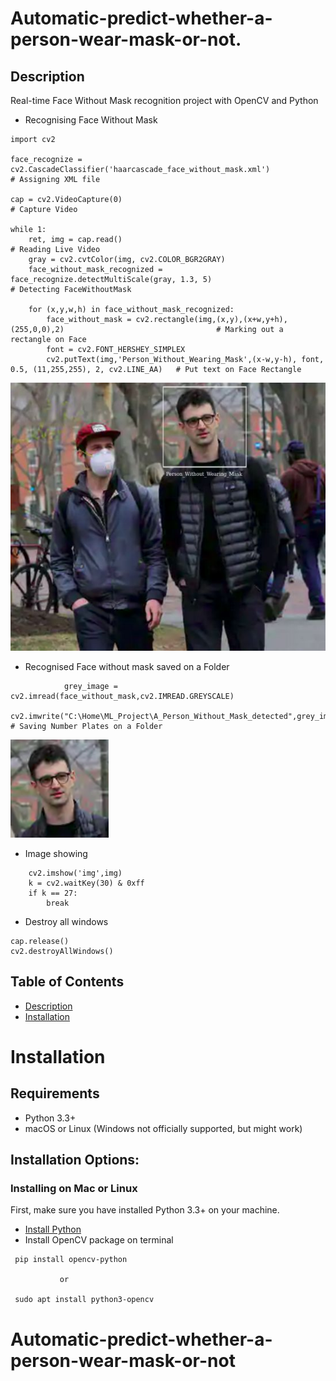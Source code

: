 # Automatic-predict-whether-a-person-wear-mask-or-not.

## Description
Real-time Face Without Mask recognition project with OpenCV and Python

* Recognising Face Without Mask
```
import cv2

face_recognize = cv2.CascadeClassifier('haarcascade_face_without_mask.xml')                                 # Assigning XML file

cap = cv2.VideoCapture(0)                                                                                   # Capture Video 

while 1: 
    ret, img = cap.read()                                                                                   # Reading Live Video
    gray = cv2.cvtColor(img, cv2.COLOR_BGR2GRAY)  
    face_without_mask_recognized = face_recognize.detectMultiScale(gray, 1.3, 5)                            # Detecting FaceWithoutMask

    for (x,y,w,h) in face_without_mask_recognized:
        face_without_mask = cv2.rectangle(img,(x,y),(x+w,y+h),(255,0,0),2)                                  # Marking out a rectangle on Face
        font = cv2.FONT_HERSHEY_SIMPLEX
        cv2.putText(img,'Person_Without_Wearing_Mask',(x-w,y-h), font, 0.5, (11,255,255), 2, cv2.LINE_AA)   # Put text on Face Rectangle 
```

![Image](https://github.com/SachinHR/Automatic-predict-whether-a-person-wear-mask-or-not/blob/master/Image/Persons_With_Without_Mask.jpeg) 

* Recognised Face without mask saved on a Folder
```
            grey_image = cv2.imread(face_without_mask,cv2.IMREAD.GREYSCALE)
            cv2.imwrite("C:\Home\ML_Project\A_Person_Without_Mask_detected",grey_image)                     # Saving Number Plates on a Folder
```
![image](https://github.com/SachinHR/Automatic-predict-whether-a-person-wear-mask-or-not/blob/master/Image/A_person_Without_Mask.png)

* Image showing
```
    cv2.imshow('img',img)   
    k = cv2.waitKey(30) & 0xff   
    if k == 27:                 
        break
```

* Destroy all windows
```
cap.release()
cv2.destroyAllWindows()   
```

## Table of Contents
* [Description](#Description)
* [Installation](#Installation)

# Installation

## Requirements
* Python 3.3+
* macOS or Linux (Windows not officially supported, but might work)

## Installation Options:

### Installing on Mac or Linux
First, make sure you have installed Python 3.3+ on your machine.
* [Install Python](https://realpython.com/installing-python/)
* Install OpenCV package on terminal

```
 pip install opencv-python

           or

 sudo apt install python3-opencv
```
# Automatic-predict-whether-a-person-wear-mask-or-not

